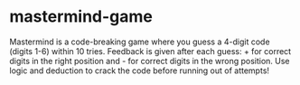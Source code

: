 # mastermind-game
Mastermind is a code-breaking game where you guess a 4-digit code (digits 1-6) within 10 tries. Feedback is given after each guess: + for correct digits in the right position and - for correct digits in the wrong position. Use logic and deduction to crack the code before running out of attempts!
